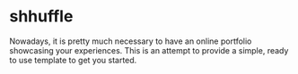 # shhuffle
Nowadays, it is pretty much necessary to have an online portfolio showcasing your experiences. This is an attempt to provide a simple, ready to use template to get you started.
